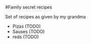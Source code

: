 #Family secret recipes

Set of recipes as given by my grandma

- Pizas (TODO)
- Sauses (TODO)
- reds (TODO)
